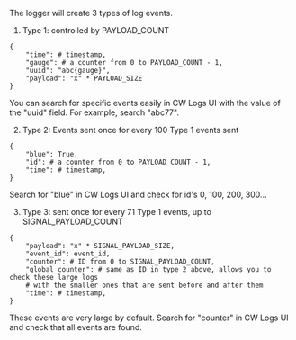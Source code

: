 The logger will create 3 types of log events.


1. Type 1: controlled by PAYLOAD_COUNT

```
{
    "time": # timestamp,
    "gauge": # a counter from 0 to PAYLOAD_COUNT - 1,
    "uuid": "abc{gauge}",
    "payload": "x" * PAYLOAD_SIZE
}
```

You can search for specific events easily in CW Logs UI with
the value of the "uuid" field. For example, search "abc77".

2. Type 2: Events sent once for every 100 Type 1 events sent

```
{
    "blue": True,
    "id": # a counter from 0 to PAYLOAD_COUNT - 1,
    "time": # timestamp,
}
```

Search for "blue" in CW Logs UI and check for id's 0, 100, 200, 300... 

3. Type 3: sent once for every 71 Type 1 events, up to SIGNAL_PAYLOAD_COUNT

```
{
    "payload": "x" * SIGNAL_PAYLOAD_SIZE,
    "event_id": event_id,
    "counter": # ID from 0 to SIGNAL_PAYLOAD_COUNT,
    "global_counter": # same as ID in type 2 above, allows you to check these large logs 
    # with the smaller ones that are sent before and after them
    "time": # timestamp,
}
```

These events are very large by default. Search for "counter" in CW Logs UI and check that 
all events are found. 




